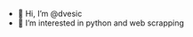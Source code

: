 - 👋 Hi, I’m @dvesic
- 👀 I’m interested in python and web scrapping 

<!---
dvesic/dvesic is a ✨ special ✨ repository because its `README.md` (this file) appears on your GitHub profile.
You can click the Preview link to take a look at your changes.
--->
